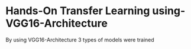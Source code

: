 # Hands-On Transfer Learning using-VGG16-Architecture
By using VGG16-Architecture  3 types of models were trained
